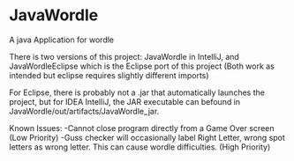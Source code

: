 # JavaWordle
A java Application for wordle


There is two versions of this project: JavaWordle in IntelliJ, and JavaWordleEclipse which is the Eclipse port of this project (Both work as intended but eclipse requires slightly different imports)

For Eclipse, there is probably not a .jar that automatically launches the project, but for IDEA IntelliJ, the JAR executable can befound in JavaWordle/out/artifacts/JavaWordle_jar.

Known Issues:
-Cannot close program directly from a Game Over screen (Low Priority)
-Guss checker will occasionally label Right Letter, wrong spot letters as wrong letter. This can cause wordle difficulties. (High Priority)
